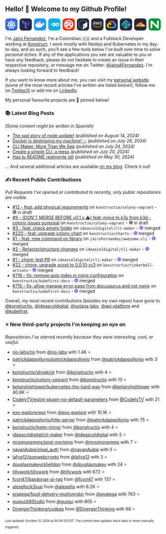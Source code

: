 <!-- DO NOT EDIT THIS FILE DIRECTLY! This file was automatically generated from the tool in this repo. -->

## Hello! 👋 Welcome to my Github Profile!

<p align="center">
  <picture>
    <source media="(prefers-color-scheme: dark)" srcset="images/icons-dark.png">
    <source media="(prefers-color-scheme: light)" srcset="images/icons-light.png">
    <img src="images/icons-dark.png" alt="technologies I use">
  </picture>
</p>

I'm [Jairo Fernandez](https://www.linkedin.com/in/jairofernandezvega/), I'm a Colombian 🇨🇴 and a Fullstack Developer working at [Konstruct](https://konstruct.io). I work mostly with Nodejs and Kubernetes in my day-to-day, and as such, you'll see a few tools below I've built over time to solve *personal itches*. If any of the applications you see are valuable to you or have any feedback, please do not hesitate to create an issue in their respective repository, or message me on Twitter: [@jairoAFernandez](https://x.com/jairoAFernandez). I'm always looking forward to feedback!

If you want to know more about me, you can visit my [personal website](https://dev.to/jairofernandez) (some of the most recent articles I've written are listed below!), follow me on [Twitter/X](https://x.com/jairoAFernandez) or add me on [LinkedIn](https://www.linkedin.com/in/jairofernandezvega/).

My personal favourite projects are 📌 pinned below!
### 📚 Latest Blog Posts

*(Some content might be written in Spanish)*


* [The sad story of node update!](https://dev.to/jairofernandez/the-sad-story-of-node-update-21gd?ref=github-profile) *(published on August 14, 2024)*
* [Docker is destroying my machine! 💥](https://dev.to/jairofernandez/docker-is-destroying-my-machine-53p4?ref=github-profile) *(published on July 26, 2024)*
* [CLI Maker: More Than We See](https://dev.to/jairofernandez/-cli-maker-more-than-we-see-3gk4?ref=github-profile) *(published on July 24, 2024)*
* [Create a simple CLI, a mess](https://dev.to/jairofernandez/create-a-simple-cli-a-mess-2g7j?ref=github-profile) *(published on July 20, 2024)*
* [Has tu README realmente útil](https://dev.to/jairofernandez/has-tu-readme-realmente-util-49ea?ref=github-profile) *(published on May 30, 2024)*

... And several additional articles are available [on my blog](https://dev.to/jairofernandez/). Check it out!
### ✍️ Recent Public Contributions

*Pull Requests I've opened or contributed to recently, only public repositories are visible.*


* [#12 - feat: add physical requirements](https://github.com/konstructio/colony-vagrant/pull/12) on `konstructio/colony-vagrant` - <img src="images/github-draft.png" width="12px" height="12px"> in draft
* [#9 - (DON'T MERGE BEFORE v0.1.x ⚠️)  feat: move to k3s from k3d - colony issues purposal](https://github.com/konstructio/colony-vagrant/pull/9) on `konstructio/colony-vagrant` - <img src="images/github-draft.png" width="12px" height="12px"> in draft
* [#3 - feat: check empty folder](https://github.com/ideascoldigital/cli-maker/pull/3) on `ideascoldigital/cli-maker` - <img src="images/github-merged.png" width="12px" height="12px"> merged
* [#220 - feat: upgrade colony chart](https://github.com/konstructio/charts/pull/220) on `konstructio/charts` - <img src="images/github-merged.png" width="12px" height="12px"> merged
* [#1 - feat: new command on library](https://github.com/jairoFernandez/awesome-cli/pull/1) on `jairoFernandez/awesome-cli` - <img src="images/github-merged.png" width="12px" height="12px"> merged
* [#2 - Refactor/structure changes](https://github.com/ideascoldigital/cli-maker/pull/2) on `ideascoldigital/cli-maker` - <img src="images/github-merged.png" width="12px" height="12px"> merged
* [#1 - chore: test PR](https://github.com/ideascoldigital/cli-maker/pull/1) on `ideascoldigital/cli-maker` - <img src="images/github-merged.png" width="12px" height="12px"> merged
* [#22 - chore: upgrade scout to 0.0.10-rc3](https://github.com/konstructio/tinkerbell-actions/pull/22) on `konstructio/tinkerbell-actions` - <img src="images/github-merged.png" width="12px" height="12px"> merged
* [#716 - fix: remove auto index in ngnix configuration](https://github.com/konstructio/kubefirst-docs/pull/716) on `konstructio/kubefirst-docs` - <img src="images/github-merged.png" width="12px" height="12px"> merged
* [#715 - fix: allow manage error page from docusaurus and not ngnix](https://github.com/konstructio/kubefirst-docs/pull/715) on `konstructio/kubefirst-docs` - <img src="images/github-merged.png" width="12px" height="12px"> merged

Overall, my most recent contributions (besides my own repos) have gone to 
[@konstructio](https://github.com/konstructio),
[@ideascoldigital](https://github.com/ideascoldigital),
[@solana-labs](https://github.com/solana-labs),
[@api-platform](https://github.com/api-platform)
and [@kubefirst](https://github.com/kubefirst).
### ⭐ New third-party projects I'm keeping an eye on

*Repositories I've starred recently because they were interesting, cool, or useful.*


* [rio-labs/rio](https://github.com/rio-labs/rio) from [@rio-labs](https://github.com/rio-labs) with 1.4K ⭐️
* [patrickdappollonio/patrickdappollonio](https://github.com/patrickdappollonio/patrickdappollonio) from [@patrickdappollonio](https://github.com/patrickdappollonio) with 3 ⭐️
* [konstructio/dropkick](https://github.com/konstructio/dropkick) from [@konstructio](https://github.com/konstructio) with 4 ⭐️
* [konstructio/colony-vagrant](https://github.com/konstructio/colony-vagrant) from [@konstructio](https://github.com/konstructio) with 13 ⭐️
* [kelseyhightower/kubernetes-the-hard-way](https://github.com/kelseyhightower/kubernetes-the-hard-way) from [@kelseyhightower](https://github.com/kelseyhightower) with 40.8K ⭐️
* [CodelyTV/eslint-plugin-no-default-parameters](https://github.com/CodelyTV/eslint-plugin-no-default-parameters) from [@CodelyTV](https://github.com/CodelyTV) with 21 ⭐️
* [exo-explore/exo](https://github.com/exo-explore/exo) from [@exo-explore](https://github.com/exo-explore) with 10.1K ⭐️
* [patrickdappollonio/http-server](https://github.com/patrickdappollonio/http-server) from [@patrickdappollonio](https://github.com/patrickdappollonio) with 75 ⭐️
* [konstructio/helm-mirror](https://github.com/konstructio/helm-mirror) from [@konstructio](https://github.com/konstructio) with 4 ⭐️
* [ideascoldigital/cli-maker](https://github.com/ideascoldigital/cli-maker) from [@ideascoldigital](https://github.com/ideascoldigital) with 5 ⭐️
* [mrsimonemms/post-mortems](https://github.com/mrsimonemms/post-mortems) from [@mrsimonemms](https://github.com/mrsimonemms) with 7 ⭐️
* [nayanAubie/msal_auth](https://github.com/nayanAubie/msal_auth) from [@nayanAubie](https://github.com/nayanAubie) with 5 ⭐️
* [lafvg12/jsonwebcrypto](https://github.com/lafvg12/jsonwebcrypto) from [@lafvg12](https://github.com/lafvg12) with 3 ⭐️
* [douglasmakey/shelldon](https://github.com/douglasmakey/shelldon) from [@douglasmakey](https://github.com/douglasmakey) with 24 ⭐️
* [tillywork/tillywork](https://github.com/tillywork/tillywork) from [@tillywork](https://github.com/tillywork) with 672 ⭐️
* [fcori47/basdonax-ai-rag](https://github.com/fcori47/basdonax-ai-rag) from [@fcori47](https://github.com/fcori47) with 137 ⭐️
* [alexellis/k3sup](https://github.com/alexellis/k3sup) from [@alexellis](https://github.com/alexellis) with 6.2K ⭐️
* [enatega/food-delivery-multivendor](https://github.com/enatega/food-delivery-multivendor) from [@enatega](https://github.com/enatega) with 763 ⭐️
* [guiqui/k8Studio](https://github.com/guiqui/k8Studio) from [@guiqui](https://github.com/guiqui) with 805 ⭐️
* [DivergerThinking/codeas](https://github.com/DivergerThinking/codeas) from [@DivergerThinking](https://github.com/DivergerThinking) with 68 ⭐️

<sup><sub>Last updated: October 13, 2024 at 00:06:30 EDT. The content here updates twice daily or when manually triggered.</sup></sub>
